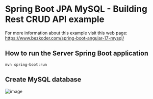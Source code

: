 # Spring Boot JPA MySQL - Building Rest CRUD API example

For more information about this example visit this web page: https://www.bezkoder.com/spring-boot-angular-17-mysql/

## How to run the Server Spring Boot application
```
mvn spring-boot:run
```

## Create MySQL database

![image](https://github.com/luiscoco/CRUD_Sample1_spring-boot-mysql-server/assets/32194879/06a7fe8d-79bf-4638-b1f3-72488dc0a931)


